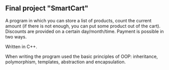 ## Final project "SmartCart"

A program in which you can store a list of products, count the current amount (if there is not enough, you can put some product out of the cart). \
Discounts are provided on a certain day/month/time. Payment is possible in two ways.

Written in C++.

When writing the program used the basic principles of OOP: inheritance, polymorphism, templates, abstraction and encapsulation.
